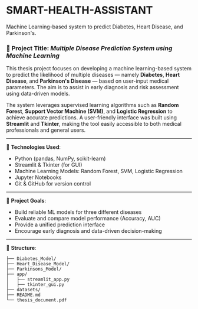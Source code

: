 # SMART-HEALTH-ASSISTANT
Machine Learning-based system to predict Diabetes, Heart Disease, and Parkinson's.


### 📘 **Project Title**: *Multiple Disease Prediction System using Machine Learning*

This thesis project focuses on developing a machine learning-based system to predict the likelihood of multiple diseases — namely **Diabetes**, **Heart Disease**, and **Parkinson's Disease** — based on user-input medical parameters. The aim is to assist in early diagnosis and risk assessment using data-driven models.

The system leverages supervised learning algorithms such as **Random Forest**, **Support Vector Machine (SVM)**, and **Logistic Regression** to achieve accurate predictions. A user-friendly interface was built using **Streamlit** and **Tkinter**, making the tool easily accessible to both medical professionals and general users.

---

🧠 **Technologies Used**:
- Python (pandas, NumPy, scikit-learn)
- Streamlit & Tkinter (for GUI)
- Machine Learning Models: Random Forest, SVM, Logistic Regression
- Jupyter Notebooks
- Git & GitHub for version control

---

🎯 **Project Goals**:
- Build reliable ML models for three different diseases
- Evaluate and compare model performance (Accuracy, AUC)
- Provide a unified prediction interface
- Encourage early diagnosis and data-driven decision-making

---

📂 **Structure**:
```
├── Diabetes_Model/
├── Heart_Disease_Model/
├── Parkinsons_Model/
├── app/
│   ├── streamlit_app.py
│   ├── tkinter_gui.py
├── datasets/
├── README.md
└── thesis_document.pdf
```
